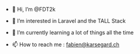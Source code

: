 - 👋 Hi, I’m @FDT2k
- 👀 I’m interested in Laravel and the TALL Stack
- 🌱 I’m currently learning a lot of things all the time

- 📫 How to reach me : fabien@karsegard.ch

<!---
FDT2k/FDT2k is a ✨ special ✨ repository because its `README.md` (this file) appears on your GitHub profile.
You can click the Preview link to take a look at your changes.
--->
